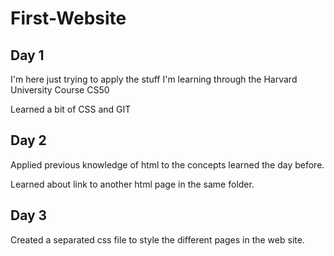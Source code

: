 # First-Website

## Day 1

I'm here just trying to apply the stuff I'm learning through the Harvard University Course CS50

Learned a bit of CSS and GIT

## Day 2

Applied previous knowledge of html to the concepts learned the day before.

Learned about link to another html page in the same folder.

## Day 3

Created a separated css file to style the different pages in the web site.
